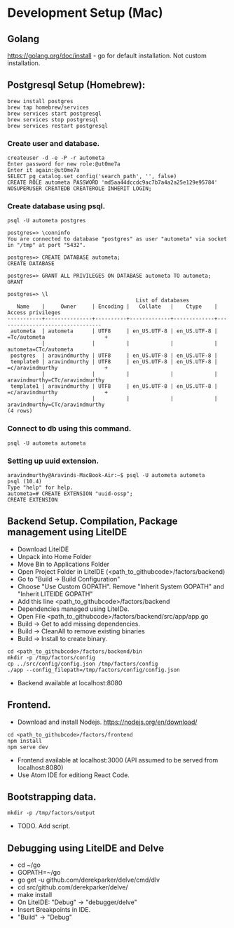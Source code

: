 # Development Setup (Mac)

## Golang
https://golang.org/doc/install - go for default installation. Not custom installation.

## Postgresql Setup (Homebrew):
```
brew install postgres
brew tap homebrew/services
brew services start postgresql
brew services stop postgresql
brew services restart postgresql
```

### Create user and database.
```
createuser -d -e -P -r autometa
Enter password for new role:@ut0me7a
Enter it again:@ut0me7a
SELECT pg_catalog.set_config('search_path', '', false)
CREATE ROLE autometa PASSWORD 'md5aa44dccdc9ac7b7a4a2a25e129e95784' NOSUPERUSER CREATEDB CREATEROLE INHERIT LOGIN;
```

### Create database using psql.
```
psql -U autometa postgres

postgres=> \conninfo
You are connected to database "postgres" as user "autometa" via socket in "/tmp" at port "5432".

postgres=> CREATE DATABASE autometa;
CREATE DATABASE

postgres=> GRANT ALL PRIVILEGES ON DATABASE autometa TO autometa;
GRANT

postgres=> \l
                                         List of databases
   Name    |     Owner     | Encoding |   Collate   |    Ctype    |        Access privileges        
-----------+---------------+----------+-------------+-------------+---------------------------------
 autometa  | autometa      | UTF8     | en_US.UTF-8 | en_US.UTF-8 | =Tc/autometa                   +
           |               |          |             |             | autometa=CTc/autometa
 postgres  | aravindmurthy | UTF8     | en_US.UTF-8 | en_US.UTF-8 | 
 template0 | aravindmurthy | UTF8     | en_US.UTF-8 | en_US.UTF-8 | =c/aravindmurthy               +
           |               |          |             |             | aravindmurthy=CTc/aravindmurthy
 template1 | aravindmurthy | UTF8     | en_US.UTF-8 | en_US.UTF-8 | =c/aravindmurthy               +
           |               |          |             |             | aravindmurthy=CTc/aravindmurthy
(4 rows)
```

### Connect to db using this command.
`psql -U autometa autometa`

### Setting up uuid extension.
```
aravindmurthy@Aravinds-MacBook-Air:~$ psql -U autometa autometa
psql (10.4)
Type "help" for help.
autometa=# CREATE EXTENSION "uuid-ossp";
CREATE EXTENSION
```

## Backend Setup. Compilation, Package management using LiteIDE
* Download LiteIDE
* Unpack into Home Folder
* Move Bin to Applications Folder
* Open Project Folder in LiteIDE (<path_to_githubcode>/factors/backend)
* Go to "Build -> Build Configuration"
* Choose "Use Custom GOPATH". Remove "Inherit System GOPATH" and  "Inherit LITEIDE GOPATH"
* Add this line <path_to_githubcode>/factors/backend
* Dependencies managed using LiteIDe.
* Open File <path_to_githubcode>/factors/backend/src/app/app.go
* Build -> Get to add missing dependencies.
* Build -> CleanAll to remove existing binaries
* Build -> Install to create binary.
```
cd <path_to_githubcode>/factors/backend/bin
mkdir -p /tmp/factors/config
cp ../src/config/config.json /tmp/factors/config
./app --config_filepath=/tmp/factors/config/config.json
```
* Backend available at localhost:8080

## Frontend.
* Download and install Nodejs. https://nodejs.org/en/download/
```
cd <path_to_githubcode>/factors/frontend
npm install
npm serve dev
```
* Frontend available at localhost:3000  (API assumed to be served from localhost:8080)
* Use Atom IDE for editiong React Code.

## Bootstrapping data.
```
mkdir -p /tmp/factors/output
```
* TODO. Add script.

## Debugging using LiteIDE and Delve
* cd ~/go
* GOPATH=~/go
* go get -u github.com/derekparker/delve/cmd/dlv
* cd src/github.com/derekparker/delve/
* make install
* On LiteIDE:  "Debug" -> "debugger/delve"
* Insert Breakpoints in IDE.
* "Build" -> "Debug"
